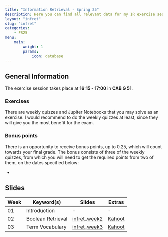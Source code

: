 ```yaml
---
title: "Information Retrieval - Spring 25"
description: Here you can find all relevant data for my IR exercise sessions. If you spot any mistakes or have any suggestions for improvements, don't hesitate to contact me.
layout: "infret"
slug: "infret"
categories:
    - FS25
menu:
    main:
        weight: 1
        params: 
            icon: database
---
```


## General Information

The exercise session takes place at **16:15 - 17:00** in **CAB G 51**.

### Exercises

There are weekly quizzes and Jupiter Notebooks that you may solve as an exercise. I would recommend to do the weekly quizzes at least, since they will give you the most benefit for the exam. 

### Bonus points

There is an opportunity to receive bonus points, up to 0.25, which will count towards your final grade. The bonus consists of three of the weekly quizzes, from which you will need to get the required points from two of them, on the dates specified below:

- 

## Slides

| Week | Keyword(s) | Slides | Extras |
| ---- | ---------- | ------ | ------ |
|  01  |   Introduction    | - | - |
|  02  | Boolean Retrieval | [infret_week2](./file/Ex_session_week2.pdf) | [Kahoot](https://create.kahoot.it/details/ed2e86e1-3521-45f9-8edc-8d1693f8bae4)
|  03  | Term Vocabulary   | [infret_week3](./file/Ex_session_week3.pdf) | [Kahoot](https://create.kahoot.it/details/cbb1ed53-a726-44d0-ab70-0a976c7b6505)
